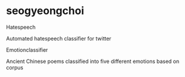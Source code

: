 # seogyeongchoi

Hatespeech

Automated hatespeech classifier for twitter

Emotionclassifier

Ancient Chinese poems classified into five different emotions based on corpus
